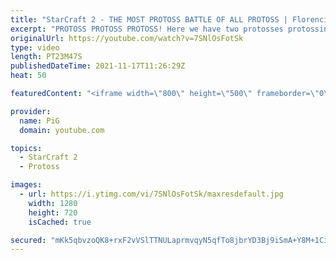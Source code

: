 ```yaml
---
title: "StarCraft 2 - THE MOST PROTOSS BATTLE OF ALL PROTOSS | Florencio Files #249"
excerpt: "PROTOSS PROTOSS PROTOSS! Here we have two protosses protossing to outprotoss one another. I cast one of the mysterious and deranged StarCraft 2 builds of the one and only, Florencio, the dude that invented the Protoss proxy nexus recall rush.   🧜Florencio Files Playlist: https://www.youtube.com/playlist?list=PLFUDU8AOevUfznFLMRCxI0ez9HZTyL6Tk"
originalUrl: https://youtube.com/watch?v=7SNlOsFotSk
type: video
length: PT23M47S
publishedDateTime: 2021-11-17T11:26:29Z
heat: 50

featuredContent: "<iframe width=\"800\" height=\"500\" frameborder=\"0\" src=\"https://www.youtube.com/embed/7SNlOsFotSk\" allow=\"accelerometer; autoplay; encrypted-media; gyroscope; picture-in-picture\" allowfullscreen></iframe>"

provider:
  name: PiG
  domain: youtube.com

topics:
  - StarCraft 2
  - Protoss

images:
  - url: https://i.ytimg.com/vi/7SNlOsFotSk/maxresdefault.jpg
    width: 1280
    height: 720
    isCached: true

secured: "mKk5qbvzoQK8+rxF2vVSlTTNULaprmvqyN5qfTo8jbrYD3Bj9iSmA+Y8M+1Ci6QMuz0BsGRIsnXRynLvuIris6R7RqOMkAirlNaeDkoMq5mJfd/kK4xYkiQYGYlf7D+77ys1wnQEm9qcSR0Kyt67yEYgGLSBvz4UJc1yJIkdurJerI1zEppwDrarjmv5A1HvjKyZUkqM+bwO6mEsIGkvXMHO91EmR7dLwJeQOuW/iX2ANpDem7dzf4gu8AJAgOujjI7gAgIHBMa77Aga2DTP/wlwjK/wtMzIhfHBatC4foT7W5wyBZN/73FRRc1S7BNDodHZrEW5DHqz1pV3m41UaVDGolpvWd65R2/3aRXmDDvuPUVLvIaSI8clChPN6DrskofamE/Bj5cNEnxZrCItKZB3EuliXRAiOEJznGXVLXY=;Ah3cRn/lq1dRiHPt9bne3w=="
---
```


